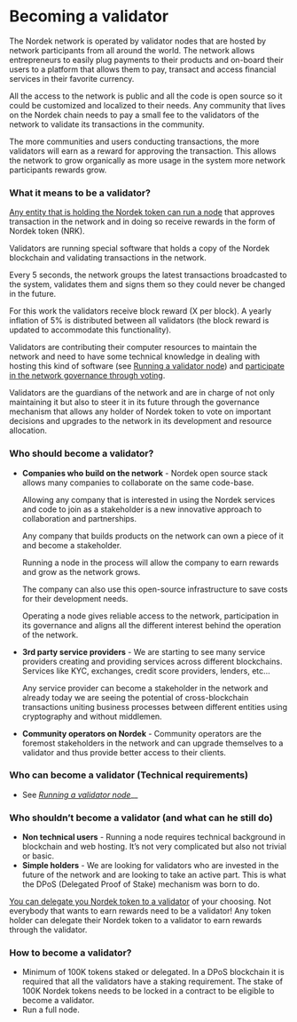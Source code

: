 # Becoming a validator

The Nordek network is operated by validator nodes that are hosted by network participants from all around the world. The network allows entrepreneurs to easily plug payments to their products and on-board their users to a platform that allows them to pay, transact and access financial services in their favorite currency. 

All the access to the network is public and all the code is open source so it could be customized and localized to their needs. Any community that lives on the Nordek chain needs to pay a small fee to the validators of the network to validate its transactions in the community.

The more communities and users conducting transactions, the more validators will earn as a reward for approving the transaction. This allows the network to grow organically as more usage in the system more network participants rewards grow.  


### What it means to be a validator?

[Any entity that is holding the Nordek token can run a node](../consensus-contracts/stake-delegate-and-withdraw.md#stake) that approves transaction in the network and in doing so receive rewards in the form of Nordek token \(NRK\).

Validators are running special software that holds a copy of the Nordek blockchain and validating transactions in the network.

Every 5 seconds, the network groups the latest transactions broadcasted to the system, validates them and signs them so they could never be changed in the future.

For this work the validators receive block reward \(X per block\). A yearly inflation of 5% is distributed between all validators \(the block reward is updated to accommodate this functionality\).

Validators are contributing their computer resources to maintain the network and need to have some technical knowledge in dealing with hosting this kind of software \(see [Running a validator node](run-your-own-validator.md)\) and [participate in the network governance through voting](../consensus-contracts/vote.md).

Validators are the guardians of the network and are in charge of not only maintaining it but also to steer it in its future through the governance mechanism that allows any holder of Nordek token to vote on important decisions and upgrades to the network in its development and resource allocation.

### Who should become a validator?

* **Companies who build on the network** - Nordek open source stack allows many companies to collaborate on the same code-base.

  Allowing any company that is interested in using the Nordek services and code to join as a stakeholder is a new innovative approach to collaboration and partnerships.

  Any company that builds products on the network can own a piece of it and become a stakeholder.

  Running a node in the process will allow the company to earn rewards and grow as the network grows.

  The company can also use this open-source infrastructure to save costs for their development needs.

  Operating a node gives reliable access to the network, participation in its governance and aligns all the different interest behind the operation of the network.

* **3rd party service providers** - We are starting to see many service providers creating and providing services across different blockchains. Services like KYC, exchanges, credit score providers, lenders, etc…

  Any service provider can become a stakeholder in the network and already today we are seeing the potential of cross-blockchain transactions uniting business processes between different entities using cryptography and without middlemen.

* **Community operators on Nordek** - Community operators are the foremost stakeholders in the network and can upgrade themselves to a validator and thus provide better access to their clients. 

### Who can become a validator \(Technical requirements\)

* See [_Running a validator node_](run-your-own-validator.md)\_\_

### Who shouldn’t become a validator \(and what can he still do\)

* **Non technical users** - Running a node requires technical background in blockchain and web hosting. It’s not very complicated but also not trivial or basic.
* **Simple holders** - We are looking for validators who are invested in the future of the network and are looking to take an active part. This is what the DPoS \(Delegated Proof of Stake\) mechanism was born to do.

[You can delegate you Nordek token to a validator](../consensus-contracts/stake-delegate-and-withdraw.md#delegate) of your choosing. Not everybody that wants to earn rewards need to be a validator! Any token holder can delegate their Nordek token to a validator to earn rewards through the validator.

### How to become a validator?

* Minimum of 100K tokens staked or delegated. In a DPoS blockchain it is required that all the validators have a staking requirement. The stake of 100K Nordek tokens needs to be locked in a contract to be eligible to become a validator.
* Run a full node.

